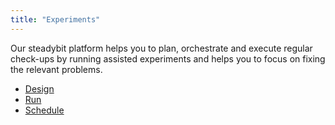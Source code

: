 ```yaml
---
title: "Experiments"
---
```

Our steadybit platform helps you to plan, orchestrate and execute regular check-ups by running assisted experiments and helps you to focus on fixing the
relevant problems.
* [Design](experiments/1-design)
* [Run](experiments/2-run)
* [Schedule](experiments/3-schedule)
